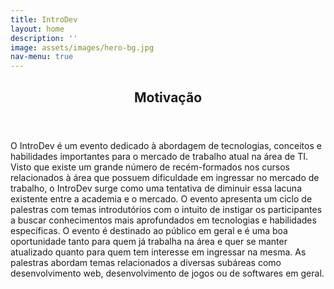 ```yaml
---
title: IntroDev
layout: home
description: ''
image: assets/images/hero-bg.jpg
nav-menu: true
---
```


<div id="main">
	<!-- Hero -->
	<section id="hero">
		<div class="inner">
			<header class="major">
				<h2>Motivação</h2>
			</header>
			<p>
				O IntroDev é um evento dedicado à abordagem de tecnologias, conceitos e
				habilidades importantes para o mercado de trabalho atual na área de TI.
				Visto que existe um grande número de recém-formados nos cursos relacionados
				à área que possuem dificuldade em ingressar no mercado de trabalho, o
				IntroDev surge como uma tentativa de diminuir essa lacuna existente entre
				a academia e o mercado.  
				O evento apresenta um ciclo de palestras com temas introdutórios com o
				intuito de instigar os participantes a buscar conhecimentos mais aprofundados
				em tecnologias e habilidades específicas. O evento é destinado ao público
				em geral e é uma boa oportunidade tanto para quem já trabalha na área e
				quer se manter atualizado quanto para quem tem interesse em ingressar na
				mesma. As palestras abordam temas relacionados a diversas subáreas como
				desenvolvimento web, desenvolvimento de jogos ou de softwares em geral.
			</p>
		</div>
	</section>
</div>
